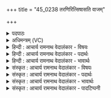 +++
title = "45_0238 तरणिरित्सिषासति वाजम्"

+++
<details><summary>पदपाठः</summary>

त꣣र꣡णिः꣢। इत्। सि꣣षासति। वा꣡जम्। पु꣡र꣢꣯न्ध्या। पु꣡र꣢꣯म्। ध्या꣣। युजा꣢। आ। वः꣣। इ꣡न्द्र꣢꣯म्। पु꣣रुहूत꣢म्। पु꣣रु। हूत꣢म्। न꣣मे। गिरा꣢। ने꣣मि꣢म्। त꣡ष्टा꣢꣯। इ꣣व। सुद्रु꣡व꣢म्। सु꣣। द्रु꣡व꣢꣯म्। २३८।
</details>

<details><summary>अधिमन्त्रम् (VC)</summary>

- इन्द्रः
- वसिष्ठो मैत्रावरुणिः
- बृहती
- मध्यमः
- ऐन्द्रं काण्डम्
</details>

<details><summary>हिन्दी : आचार्य रामनाथ वेदालंकार - विषयः</summary>

अगले मन्त्र में परमेश्वर और राजा की अनुकूलता प्राप्त करने का विषय है।
</details>

<details><summary>हिन्दी : आचार्य रामनाथ वेदालंकार - पदार्थः</summary>

पदार्थान्वयभाषाः -  (तरणिः) दुःखों से तरानेवाला इन्द्र परमेश्वर अथवा इन्द्र राजा (इत्) अवश्य (युजा) सदा साथ रहनेवाली (पुरन्ध्या) अपनी बुद्धि और क्रिया से (वाजम्) बल, धन और विज्ञान (सिषासति) बाँटता या देता है। इसलिए मैं (पुरुहूतम्) बहुतों द्वारा स्तुत (इन्द्रम्) उस परमेश्वर वा राजा को (गिरा) वाणी के द्वारा (वः) आप लोगों के लिए (आनमे) कार्य में प्रवृत्त करता हूँ, (तष्टा इव) जैसे शिल्पी (नेमिम्) रथ-चक्र की परिधि को (सुद्रुवम्) सुप्रवृत्त करता है ॥६॥ इस मन्त्र में श्लेष तथा उपमालङ्कार है ॥६॥
</details>

<details><summary>हिन्दी : आचार्य रामनाथ वेदालंकार - भावार्थः</summary>

भावार्थभाषाः -  उत्तम प्रज्ञावाला तथा उत्तम कर्मोंवाला परमेश्वर और राजा यथायोग्य मनुष्यों को सुख, धन विद्यादि प्रदान करता है, अतः प्रार्थना-वचनों से सबको उन्हें अपनी ओर प्रवृत्त करना चाहिए। जैसे रथ-चक्र के प्रवृत्त होने से ही रथ में बैठे लोग गन्तव्य स्थान को पहुँच सकते हैं, वैसे ही परमेश्वर और राजा की प्रजा की ओर प्रवृत्ति होने से ही लोगों का अभ्युदय हो सकता है ॥६॥
</details>

<details><summary>संस्कृत : आचार्य रामनाथ वेदालंकार - विषयः</summary>

अथ परमेश्वरस्य नृपस्य वाऽऽनुकूल्यमाप्तुमाह।
</details>

<details><summary>संस्कृत : आचार्य रामनाथ वेदालंकार - पदार्थः</summary>

पदार्थान्वयभाषाः -  (तरणिः२ इत्) दुःखेभ्यस्तारकः इन्द्रः परमेश्वरः नृपश्चैव (युजा) सदा सहचरीभूतया (पुरन्ध्या३) महत्या बुद्ध्या क्रियया च। पुरु बहुनाम। निघं० ३।१। धीः कर्मनाम प्रज्ञानाम च। निघं० २।१, ३।९। पुरन्धिर्बहुधीरिति यास्कः। निरु० ६।१३। (वाजम्) बलं धनं विज्ञानं वा (सिषासति४) सत्पात्रेभ्यः संभजति ददाति वा। षण संभक्तौ, षणु दाने वा धातोः सन्नन्तं रूपम्। ‘जनसनखनां सञ्झलोः’ अ० ६।४।४२ इत्यात्वम्। अतोऽहं (पुरुहूतम्) बहुस्तुतम् (इन्द्रम्) तं परमेश्वरं नृपं वा (गिरा) वाचा (वः) युष्मभ्यम् (आनमे) आनयामि कार्ये प्रवृत्तं करोमि, (तष्टा इव) शिल्पी यथा (नेमिम्) रथचक्रवलयम् (सुद्रुवम्५) सुप्रवृत्तां करोति तद्वत् ॥६॥ अत्र श्लेषोपमालङ्कारौ ॥६॥
</details>

<details><summary>संस्कृत : आचार्य रामनाथ वेदालंकार - भावार्थः</summary>

भावार्थभाषाः -  सुप्रज्ञः सुकर्मा च परमेश्वरो नृपो वा यथायोग्यं जनेभ्यः सुखधनविद्यादिकं प्रयच्छतीति प्रार्थनावचोभिस्तयोः स्वाभिमुखं प्रवृत्तिः सर्वैः कारणीया। यथा रथचक्रस्य प्रवृत्त्यैव रथाधिष्ठिता जना गन्तव्यं स्थानं प्राप्तुमर्हन्ति तथैव परमेश्वरस्य नृपस्य च प्रजाभिमुखं प्रवृत्त्यैव जनानामभ्युदयः सम्भवति ॥६॥६
</details>

<details><summary>संस्कृत : आचार्य रामनाथ वेदालंकार - पादटिप्पनी</summary>

टिप्पणी:   १. ऋ० ७।३२।२० ‘सुद्रुवम्’ इत्यत्र ‘सुद्रवम्’ इति पाठः। २. तरणिः क्षिप्रकारी इन्द्रः—इति वि०। तरणिरित् त्वरित एव—इति भ०। ३. पुरन्ध्या बुद्ध्या युजा सहायभूतया—इति भ०। ४. सिषासति संभक्तुमिच्छति—इति वि०। संभजति, सिषासति इत्यत्र सनोतेः स्वार्थिकस्सन्—इति भ०। ५. ऋ० ७।३०।२० सुद्र्वम् इति पाठः। तत्र सुद्र्वम् यः सुष्ठु द्रवति गच्छति धावति तम्—इति द०। सुद्रुवं शोभनकाष्ठम्। एतदुक्तं भवति, यथा शोभनं काष्ठं तक्षणादिभिः तष्टा वर्षकिः वक्रं करोति तद्वत् स्तुतिभिः ऋजूकरोमीत्यर्थः—इति वि०। यथा नेमिं तष्टा आनमते सुद्रुवं शोभनदारुकं तथा त्वाम् आनमे—इति भ०। ६. ऋग्भाष्ये दयानन्दर्षिर्मन्त्रमेतं राजप्रजापक्षे व्याख्यातवान्।
</details>